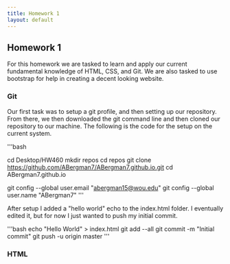 ```yaml
---
title: Homework 1
layout: default
---
```

## Homework 1

For this homework we are tasked to learn and apply our current fundamental knowledge of HTML, CSS, and Git. We are also tasked
to use bootstrap for help in creating a decent looking website. 

### Git

Our first task was to setup a git profile, and then setting up our repository. From there, we then downloaded the git command line
and then cloned our repository to our machine. The following is the code for the setup on the current system.

'''bash

cd Desktop/HW460
mkdir repos
cd repos
git clone https://github.com/ABergman7/ABergman7.github.io.git
cd ABergman7.github.io

git config --global user.email "abergman15@wou.edu"
git config --global user.name "ABergman7"
'''

After setup I added a "hello world" echo to the index.html folder. I eventually edited it, but for now I just wanted to push my initial commit.

'''bash
echo "Hello World" > index.html
git add --all
git commit -m "Initial commit"
git push -u origin master
'''

### HTML

